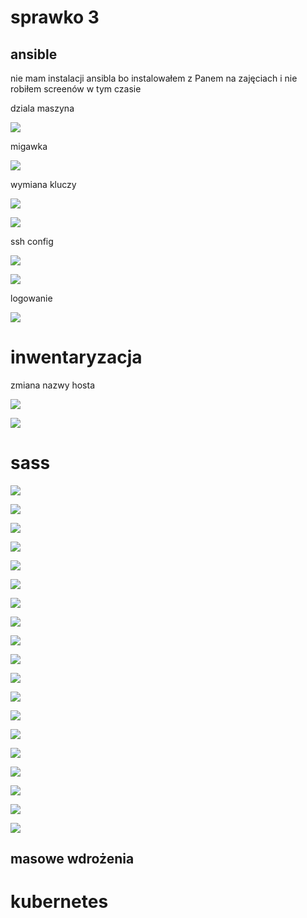 # sprawko 3

## ansible

nie mam instalacji ansibla bo instalowałem z Panem na zajęciach i nie robiłem screenów w tym czasie


dziala maszyna 

![](./screeny/ansible/screen1.jpg)

migawka

![](./screeny/ansible/screen2.jpg)

wymiana kluczy

![](./screeny/ansible/screen3.jpg)

![](./screeny/ansible/screen4.jpg)

ssh config

![](./screeny/ansible/screen5.jpg)

![](./screeny/ansible/screen6.jpg)

logowanie

![](./screeny/ansible/screen7.jpg)

# inwentaryzacja

zmiana nazwy hosta

![](./screeny/ansible/screen8.jpg)

![](./screeny/ansible/screen9.jpg)


# sass

![](./screeny/ansible/screen10.jpg)

![](./screeny/ansible/scree11.jpg)

![](./screeny/ansible/screen12.jpg)

![](./screeny/ansible/screen13.jpg)

![](./screeny/ansible/screen14.jpg)

![](./screeny/ansible/screen15.jpg)

![](./screeny/ansible/screen16.jpg)

![](./screeny/ansible/screen17.jpg)

![](./screeny/ansible/screen18.jpg)

![](./screeny/ansible/screen19.jpg)

![](./screeny/ansible/screen20.jpg)

![](./screeny/ansible/screen21.jpg)

![](./screeny/ansible/screen22.jpg)

![](./screeny/ansible/screen23.jpg)

![](./screeny/ansible/screen24.jpg)

![](./screeny/ansible/screen25.jpg)

![](./screeny/ansible/screen26.jpg)

![](./screeny/ansible/screen27.jpg)

![](./screeny/ansible/screen28.jpg)



## masowe wdrożenia 



# kubernetes